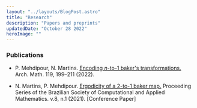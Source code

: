 ```yaml
---
layout: "../layouts/BlogPost.astro"
title: "Research"
description: "Papers and preprints"
updatedDate: "October 28 2022"
heroImage: ""
---
```


### Publications

- P. Mehdipour, N. Martins. [Encoding $n$-to-1 baker's transformations.](http://dx.doi.org/10.1007/s00013-022-01743-z) Arch. Math. 119, 199–211 (2022).

- N. Martins, P. Mehdipour. [Ergodicity of a 2-to-1 baker map.](http://dx.doi.org/10.5540/03.2021.008.01.0404) Proceeding Series of the Brazilian Society of Computational and Applied Mathematics. v.8, n.1 (2021). [Conference Paper]
